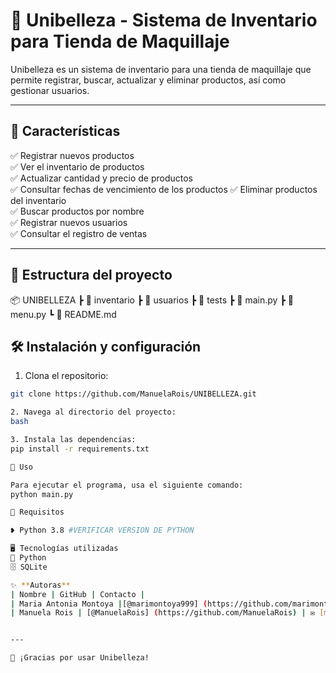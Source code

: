 # 💄 Unibelleza - Sistema de Inventario para Tienda de Maquillaje

Unibelleza es un sistema de inventario para una tienda de maquillaje que permite registrar, buscar, actualizar y eliminar productos, así como gestionar usuarios.

---

## 💖 **Características**
✅ Registrar nuevos productos  
✅ Ver el inventario de productos  
✅ Actualizar cantidad y precio de productos  
✅ Consultar fechas de vencimiento de los productos
✅ Eliminar productos del inventario  
✅ Buscar productos por nombre  
✅ Registrar nuevos usuarios  
✅ Consultar el registro de ventas 

---

## 📂 **Estructura del proyecto**
📦 UNIBELLEZA
┣ 📂 inventario
┣ 📂 usuarios
┣ 📂 tests
┣ 📜 main.py
┣ 📜 menu.py
┗ 📜 README.md

## 🛠️ **Instalación y configuración**
1. Clona el repositorio:  
```bash
git clone https://github.com/ManuelaRois/UNIBELLEZA.git

2. Navega al directorio del proyecto:
bash

3. Instala las dependencias: 
pip install -r requirements.txt

🌷 Uso

Para ejecutar el programa, usa el siguiente comando:
python main.py

🌟 Requisitos

❥ Python 3.8 #VERIFICAR VERSION DE PYTHON 

🖥️ Tecnologías utilizadas
🐍 Python
🗄️ SQLite 

✨ **Autoras**  
| Nombre | GitHub | Contacto |
| Maria Antonia Montoya |[@marimontoya999] (https://github.com/marimontoya999)|✉️ [mariaa.montoyas@upb.edu.co]| 
| Manuela Rois | [@ManuelaRois] (https://github.com/ManuelaRois) | ✉️ [manuela.rois@upb.edu.com.co]


---

💖 ¡Gracias por usar Unibelleza!
